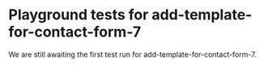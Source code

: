 # Playground tests for add-template-for-contact-form-7
We are still awaiting the first test run for add-template-for-contact-form-7.
